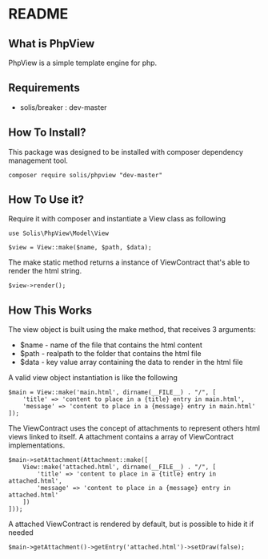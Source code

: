 # README

## What is PhpView
PhpView is a simple template engine for php.

## Requirements
* solis/breaker : dev-master

## How To Install?
This package was designed to be installed with composer dependency management tool.
```
composer require solis/phpview "dev-master"
``` 

## How To Use it?
Require it with composer and instantiate a View class as following 
```
use Solis\PhpView\Model\View

$view = View::make($name, $path, $data);
```

The make static method returns a instance of ViewContract that's able to render the html string.

```
$view->render();
```

## How This Works
The view object is built using the make method, that receives 3 arguments: 

* $name - name of the file that contains the html content
* $path - realpath to the folder that contains the html file
* $data - key value array containing the data to render in the html file

A valid view object instantiation is like the following

```
$main = View::make('main.html', dirname(__FILE__) . "/", [
    'title' => 'content to place in a {title} entry in main.html',
    'message' => 'content to place in a {message} entry in main.html'
]);
```

The ViewContract uses the concept of attachments to represent others html views linked to itself. A attachment contains
a array of ViewContract implementations.
 
 ```
 $main->setAttachment(Attachment::make([
     View::make('attached.html', dirname(__FILE__) . "/", [
         'title' => 'content to place in a {title} entry in attached.html',
         'message' => 'content to place in a {message} entry in attached.html'
     ])
 ]));
 ```
  
A attached ViewContract is rendered by default, but is possible to hide it if needed

```
$main->getAttachment()->getEntry('attached.html')->setDraw(false);
```